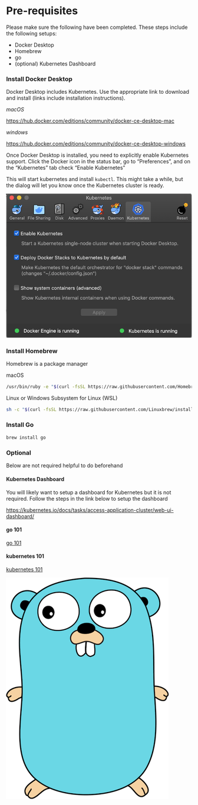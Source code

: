 # Pre-requisites 

Please make sure the following have been completed. These steps include the 
following setups:
- Docker Desktop
- Homebrew
- go
- (optional) Kubernetes Dashboard


### Install Docker Desktop

Docker Desktop includes Kubernetes. Use the appropriate link to download and install (links include installation instructions).

*macOS*

https://hub.docker.com/editions/community/docker-ce-desktop-mac

*windows*

https://hub.docker.com/editions/community/docker-ce-desktop-windows

Once Docker Desktop is installed, you need to explicitly enable Kubernetes support. Click the Docker icon in the status 
bar, go to “Preferences”, and on the “Kubernetes” tab check “Enable Kubernetes”

This will start kubernetes and install `kubectl`.  This might take a while, but the dialog will let you know once the 
Kubernetes cluster is ready.


![Kubernetes Running](screens/docker-desktop-k8s-running.png)
 
### Install Homebrew 
Homebrew is a package manager

macOS
```bash
/usr/bin/ruby -e "$(curl -fsSL https://raw.githubusercontent.com/Homebrew/install/master/install)"
```

Linux or Windows Subsystem for Linux (WSL)
```bash
sh -c "$(curl -fsSL https://raw.githubusercontent.com/Linuxbrew/install/master/install.sh)"
```

### Install Go

```bash
brew install go
```
<!--
Create your go workspace

```bash
mkdir $HOME/go
``` 

Update PATH in your profile to include GOBIN
```bash
export PATH=$PATH:$(go env GOPATH)/bin
```

See ["How to Write Go Code"](https://golang.org/doc/code.html) for more information on go workspace and organization
-->

### Optional

Below are not required helpful to do beforehand

#### Kubernetes Dashboard

You will likely want to setup a dashboard for Kubernetes but it is not required. Follow the steps in the link below to setup the dashboard

https://kubernetes.io/docs/tasks/access-application-cluster/web-ui-dashboard/


#### go 101

[go 101](go-101.md)

#### kubernetes 101

[kubernetes 101](k8s-101.md)


![gopher](images/gopher.png)